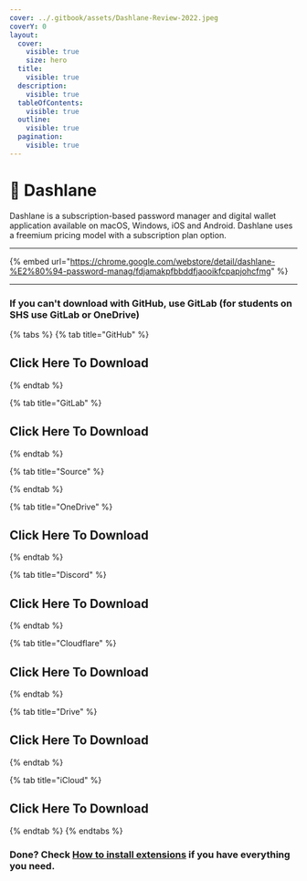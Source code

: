 ```yaml
---
cover: ../.gitbook/assets/Dashlane-Review-2022.jpeg
coverY: 0
layout:
  cover:
    visible: true
    size: hero
  title:
    visible: true
  description:
    visible: true
  tableOfContents:
    visible: true
  outline:
    visible: true
  pagination:
    visible: true
---
```


# 🔑 Dashlane

Dashlane is a subscription-based password manager and digital wallet application available on macOS, Windows, iOS and Android. Dashlane uses a freemium pricing model with a subscription plan option.

***

{% embed url="https://chrome.google.com/webstore/detail/dashlane-%E2%80%94-password-manag/fdjamakpfbbddfjaooikfcpapjohcfmg" %}

***

### If you can't download with GitHub, use GitLab (for students on SHS use GitLab or OneDrive)

{% tabs %}
{% tab title="GitHub" %}
## Click Here To Download
{% endtab %}

{% tab title="GitLab" %}
## Click Here To Download
{% endtab %}

{% tab title="Source" %}

{% endtab %}

{% tab title="OneDrive" %}
## Click Here To Download
{% endtab %}

{% tab title="Discord" %}
## Click Here To Download
{% endtab %}

{% tab title="Cloudflare" %}
## Click Here To Download
{% endtab %}

{% tab title="Drive" %}
## Click Here To Download
{% endtab %}

{% tab title="iCloud" %}
## Click Here To Download
{% endtab %}
{% endtabs %}

### Done? Check [How to install extensions](how-to-install-extension-on-another-browser.md) if you have everything you need.
